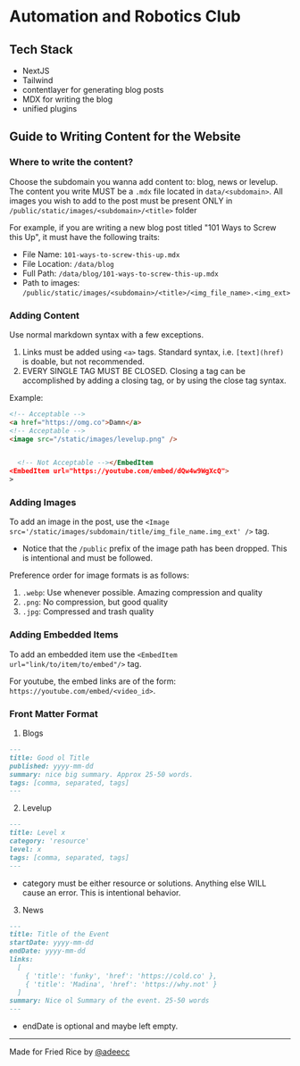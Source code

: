 # Automation and Robotics Club

## Tech Stack

- NextJS
- Tailwind
- contentlayer for generating blog posts
- MDX for writing the blog
- unified plugins

## Guide to Writing Content for the Website

### Where to write the content?

Choose the subdomain you wanna add content to: blog, news or levelup. The content you write MUST be a `.mdx` file located in `data/<subdomain>`. All images you wish to add to the post must be present ONLY in `/public/static/images/<subdomain>/<title>` folder

For example, if you are writing a new blog post titled "101 Ways to Screw this Up", it must have the following traits:

- File Name: `101-ways-to-screw-this-up.mdx`
- File Location: `/data/blog`
- Full Path: `/data/blog/101-ways-to-screw-this-up.mdx`
- Path to images: `/public/static/images/<subdomain>/<title>/<img_file_name>.<img_ext>`

### Adding Content

Use normal markdown syntax with a few exceptions.

1. Links must be added using `<a>` tags. Standard syntax, i.e. `[text](href)` is doable, but not recommended.
2. EVERY SINGLE TAG MUST BE CLOSED. Closing a tag can be accomplished by adding a closing tag, or by using the close tag syntax.

Example:

```html
<!-- Acceptable -->
<a href="https://omg.co">Damn</a>
<!-- Acceptable -->
<image src="/static/images/levelup.png" />


  <!-- Not Acceptable --></EmbedItem
<EmbedItem url="https://youtube.com/embed/dQw4w9WgXcQ">
>
```

### Adding Images

To add an image in the post, use the `<Image src='/static/images/subdomain/title/img_file_name.img_ext' />` tag.

- Notice that the `/public` prefix of the image path has been dropped. This is intentional and must be followed.

Preference order for image formats is as follows:

1. `.webp`: Use whenever possible. Amazing compression and quality
2. `.png`: No compression, but good quality
3. `.jpg`: Compressed and trash quality

### Adding Embedded Items

To add an embedded item use the `<EmbedItem url="link/to/item/to/embed"/>` tag.

For youtube, the embed links are of the form: `https://youtube.com/embed/<video_id>`.

### Front Matter Format

1. Blogs

```md
---
title: Good ol Title
published: yyyy-mm-dd
summary: nice big summary. Approx 25-50 words.
tags: [comma, separated, tags]
---
```

2. Levelup

```md
---
title: Level x
category: 'resource'
level: x
tags: [comma, separated, tags]
---
```

- category must be either resource or solutions. Anything else WILL cause an error. This is intentional behavior.

3. News

```md
---
title: Title of the Event
startDate: yyyy-mm-dd
endDate: yyyy-mm-dd
links:
  [
    { 'title': 'funky', 'href': 'https://cold.co' },
    { 'title': 'Madina', 'href': 'https://why.not' }
  ]
summary: Nice ol Summary of the event. 25-50 words
---
```

- endDate is optional and maybe left empty. 

---

Made for Fried Rice by [@adeecc](https://adeecc.vercel.app)
